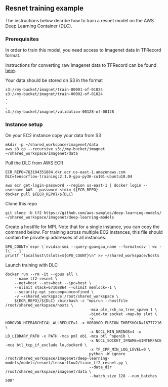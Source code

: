 ## Resnet training example

The instructions below decribe how to train a resnet model on the AWS Deep Learning Container (DLC).

### Prerequisites 

In order to train this model, you need access to Imagenet data in TFRecord format.

Instructions for converting raw Imagenet data to TFRecord can be found [here](https://github.com/tensorflow/models/blob/master/research/inception/inception/data/build_imagenet_data.py).

Your data should be stored on S3 in the format

```
s3://my-bucket/imagnet/train-00001-of-01024
s3://my-bucket/imagnet/train-00002-of-01024
.
.
.
s3://my-bucket/imagnet/validation-00128-of-00128
```

### Instance setup

On your EC2 instance copy your data from S3

```
mkdir -p ~/shared_workspace/imagenet/data
aws s3 cp --recursive s3://my-bucket/imagnet ~/shared_workspace/imagenet/data
```

Pull the DLC from AWS ECR

```
ECR_REPO=763104351884.dkr.ecr.us-east-1.amazonaws.com
DLC=tensorflow-training:2.1.0-gpu-py36-cu101-ubuntu18.04

aws ecr get-login-password --region us-east-1 | docker login --username AWS --password-stdin ${ECR_REPO}
docker pull ${ECR_REPO}/${DLC}
```

Clone this repo

```git clone -b tf2 https://github.com/aws-samples/deep-learning-models/ ~/shared_workspace/imagenet/deep-learning-models```

Create a hostfile for MPI. Note that for a single instance, you can copy the command below. For training across multiple EC2 instances, this file should contain the private ip addresses of all instances.

```
GPU_COUNT=`expr \`nvidia-smi --query-gpu=gpu_name --format=csv | wc -l\` - 1`
printf "localhost\tslots=${GPU_COUNT}\n" >> ~/shared_workspace/hosts
```

Launch training with DLC

```
docker run --rm -it --gpus all \
    --name tf2-resnet \
    --net=host --uts=host --ipc=host \
    --ulimit stack=67108864 --ulimit memlock=-1 \
    --security-opt seccomp=unconfined \
    -v ~/shared_workspace:/root/shared_workspace \
    ${ECR_REPO}/${DLC} /bin/bash -c "mpirun --hostfile /root/shared_workspace/hosts \
                                     -mca plm_rsh_no_tree_spawn 1 \
                                     -bind-to socket -map-by slot \
                                     -x HOROVOD_HIERARCHICAL_ALLREDUCE=1 -x HOROVOD_FUSION_THRESHOLD=16777216 \
                                     -x NCCL_MIN_NRINGS=4 -x LD_LIBRARY_PATH -x PATH -mca pml ob1 -mca btl ^openib \
                                     -x NCCL_SOCKET_IFNAME=$INTERFACE -mca btl_tcp_if_exclude lo,docker0 \
                                     -x TF_CPP_MIN_LOG_LEVEL=0 \
                                     python -W ignore /root/shared_workspace/imagenet/deep-learning-models/models/resnet/tensorflow2/train_tf2_resnet.py \
                                     --data_dir /root/shared_workspace/imagenet/data \
                                     --batch_size 128 --num_batches 500"
```